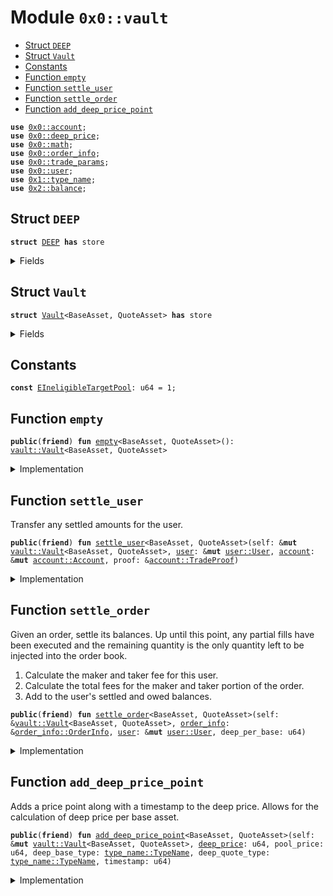 
<a name="0x0_vault"></a>

# Module `0x0::vault`



-  [Struct `DEEP`](#0x0_vault_DEEP)
-  [Struct `Vault`](#0x0_vault_Vault)
-  [Constants](#@Constants_0)
-  [Function `empty`](#0x0_vault_empty)
-  [Function `settle_user`](#0x0_vault_settle_user)
-  [Function `settle_order`](#0x0_vault_settle_order)
-  [Function `add_deep_price_point`](#0x0_vault_add_deep_price_point)


<pre><code><b>use</b> <a href="account.md#0x0_account">0x0::account</a>;
<b>use</b> <a href="deep_price.md#0x0_deep_price">0x0::deep_price</a>;
<b>use</b> <a href="math.md#0x0_math">0x0::math</a>;
<b>use</b> <a href="order_info.md#0x0_order_info">0x0::order_info</a>;
<b>use</b> <a href="trade_params.md#0x0_trade_params">0x0::trade_params</a>;
<b>use</b> <a href="user.md#0x0_user">0x0::user</a>;
<b>use</b> <a href="dependencies/move-stdlib/type_name.md#0x1_type_name">0x1::type_name</a>;
<b>use</b> <a href="dependencies/sui-framework/balance.md#0x2_balance">0x2::balance</a>;
</code></pre>



<a name="0x0_vault_DEEP"></a>

## Struct `DEEP`



<pre><code><b>struct</b> <a href="vault.md#0x0_vault_DEEP">DEEP</a> <b>has</b> store
</code></pre>



<details>
<summary>Fields</summary>


<dl>
<dt>
<code>dummy_field: bool</code>
</dt>
<dd>

</dd>
</dl>


</details>

<a name="0x0_vault_Vault"></a>

## Struct `Vault`



<pre><code><b>struct</b> <a href="vault.md#0x0_vault_Vault">Vault</a>&lt;BaseAsset, QuoteAsset&gt; <b>has</b> store
</code></pre>



<details>
<summary>Fields</summary>


<dl>
<dt>
<code>base_balance: <a href="dependencies/sui-framework/balance.md#0x2_balance_Balance">balance::Balance</a>&lt;BaseAsset&gt;</code>
</dt>
<dd>

</dd>
<dt>
<code>quote_balance: <a href="dependencies/sui-framework/balance.md#0x2_balance_Balance">balance::Balance</a>&lt;QuoteAsset&gt;</code>
</dt>
<dd>

</dd>
<dt>
<code>deep_balance: <a href="dependencies/sui-framework/balance.md#0x2_balance_Balance">balance::Balance</a>&lt;<a href="vault.md#0x0_vault_DEEP">vault::DEEP</a>&gt;</code>
</dt>
<dd>

</dd>
<dt>
<code><a href="deep_price.md#0x0_deep_price">deep_price</a>: <a href="deep_price.md#0x0_deep_price_DeepPrice">deep_price::DeepPrice</a></code>
</dt>
<dd>

</dd>
</dl>


</details>

<a name="@Constants_0"></a>

## Constants


<a name="0x0_vault_EIneligibleTargetPool"></a>



<pre><code><b>const</b> <a href="vault.md#0x0_vault_EIneligibleTargetPool">EIneligibleTargetPool</a>: u64 = 1;
</code></pre>



<a name="0x0_vault_empty"></a>

## Function `empty`



<pre><code><b>public</b>(<b>friend</b>) <b>fun</b> <a href="vault.md#0x0_vault_empty">empty</a>&lt;BaseAsset, QuoteAsset&gt;(): <a href="vault.md#0x0_vault_Vault">vault::Vault</a>&lt;BaseAsset, QuoteAsset&gt;
</code></pre>



<details>
<summary>Implementation</summary>


<pre><code><b>public</b>(package) <b>fun</b> <a href="vault.md#0x0_vault_empty">empty</a>&lt;BaseAsset, QuoteAsset&gt;(): <a href="vault.md#0x0_vault_Vault">Vault</a>&lt;BaseAsset, QuoteAsset&gt; {
    <a href="vault.md#0x0_vault_Vault">Vault</a> {
        base_balance: <a href="dependencies/sui-framework/balance.md#0x2_balance_zero">balance::zero</a>(),
        quote_balance: <a href="dependencies/sui-framework/balance.md#0x2_balance_zero">balance::zero</a>(),
        deep_balance: <a href="dependencies/sui-framework/balance.md#0x2_balance_zero">balance::zero</a>(),
        <a href="deep_price.md#0x0_deep_price">deep_price</a>: <a href="deep_price.md#0x0_deep_price_empty">deep_price::empty</a>(),
    }
}
</code></pre>



</details>

<a name="0x0_vault_settle_user"></a>

## Function `settle_user`

Transfer any settled amounts for the user.


<pre><code><b>public</b>(<b>friend</b>) <b>fun</b> <a href="vault.md#0x0_vault_settle_user">settle_user</a>&lt;BaseAsset, QuoteAsset&gt;(self: &<b>mut</b> <a href="vault.md#0x0_vault_Vault">vault::Vault</a>&lt;BaseAsset, QuoteAsset&gt;, <a href="user.md#0x0_user">user</a>: &<b>mut</b> <a href="user.md#0x0_user_User">user::User</a>, <a href="account.md#0x0_account">account</a>: &<b>mut</b> <a href="account.md#0x0_account_Account">account::Account</a>, proof: &<a href="account.md#0x0_account_TradeProof">account::TradeProof</a>)
</code></pre>



<details>
<summary>Implementation</summary>


<pre><code><b>public</b>(package) <b>fun</b> <a href="vault.md#0x0_vault_settle_user">settle_user</a>&lt;BaseAsset, QuoteAsset&gt;(
    self: &<b>mut</b> <a href="vault.md#0x0_vault_Vault">Vault</a>&lt;BaseAsset, QuoteAsset&gt;,
    <a href="user.md#0x0_user">user</a>: &<b>mut</b> User,
    <a href="account.md#0x0_account">account</a>: &<b>mut</b> Account,
    proof: &TradeProof,
) {
    <b>let</b> (base_out, quote_out, deep_out, base_in, quote_in, deep_in) = <a href="user.md#0x0_user">user</a>.settle();
    <b>if</b> (base_out &gt; base_in) {
        <b>let</b> <a href="dependencies/sui-framework/balance.md#0x2_balance">balance</a> = self.base_balance.split(base_out - base_in);
        <a href="account.md#0x0_account">account</a>.deposit_with_proof(proof, <a href="dependencies/sui-framework/balance.md#0x2_balance">balance</a>);
    };
    <b>if</b> (quote_out &gt; quote_in) {
        <b>let</b> <a href="dependencies/sui-framework/balance.md#0x2_balance">balance</a> = self.quote_balance.split(quote_out - quote_in);
        <a href="account.md#0x0_account">account</a>.deposit_with_proof(proof, <a href="dependencies/sui-framework/balance.md#0x2_balance">balance</a>);
    };
    <b>if</b> (deep_out &gt; deep_in) {
        <b>let</b> <a href="dependencies/sui-framework/balance.md#0x2_balance">balance</a> = self.deep_balance.split(deep_out - deep_in);
        <a href="account.md#0x0_account">account</a>.deposit_with_proof(proof, <a href="dependencies/sui-framework/balance.md#0x2_balance">balance</a>);
    };
    <b>if</b> (base_in &gt; base_out) {
        <b>let</b> <a href="dependencies/sui-framework/balance.md#0x2_balance">balance</a> = <a href="account.md#0x0_account">account</a>.withdraw_with_proof(proof, base_in - base_out, <b>false</b>);
        self.base_balance.join(<a href="dependencies/sui-framework/balance.md#0x2_balance">balance</a>);
    };
    <b>if</b> (quote_in &gt; quote_out) {
        <b>let</b> <a href="dependencies/sui-framework/balance.md#0x2_balance">balance</a> = <a href="account.md#0x0_account">account</a>.withdraw_with_proof(proof, quote_in - quote_out, <b>false</b>);
        self.quote_balance.join(<a href="dependencies/sui-framework/balance.md#0x2_balance">balance</a>);
    };
    <b>if</b> (deep_in &gt; deep_out) {
        <b>let</b> <a href="dependencies/sui-framework/balance.md#0x2_balance">balance</a> = <a href="account.md#0x0_account">account</a>.withdraw_with_proof(proof, deep_in - deep_out, <b>false</b>);
        self.deep_balance.join(<a href="dependencies/sui-framework/balance.md#0x2_balance">balance</a>);
    };
}
</code></pre>



</details>

<a name="0x0_vault_settle_order"></a>

## Function `settle_order`

Given an order, settle its balances. Up until this point, any partial fills have been executed
and the remaining quantity is the only quantity left to be injected into the order book.
1. Calculate the maker and taker fee for this user.
2. Calculate the total fees for the maker and taker portion of the order.
3. Add to the user's settled and owed balances.


<pre><code><b>public</b>(<b>friend</b>) <b>fun</b> <a href="vault.md#0x0_vault_settle_order">settle_order</a>&lt;BaseAsset, QuoteAsset&gt;(self: &<a href="vault.md#0x0_vault_Vault">vault::Vault</a>&lt;BaseAsset, QuoteAsset&gt;, <a href="order_info.md#0x0_order_info">order_info</a>: &<a href="order_info.md#0x0_order_info_OrderInfo">order_info::OrderInfo</a>, <a href="user.md#0x0_user">user</a>: &<b>mut</b> <a href="user.md#0x0_user_User">user::User</a>, deep_per_base: u64)
</code></pre>



<details>
<summary>Implementation</summary>


<pre><code><b>public</b>(package) <b>fun</b> <a href="vault.md#0x0_vault_settle_order">settle_order</a>&lt;BaseAsset, QuoteAsset&gt;(
    self: &<a href="vault.md#0x0_vault_Vault">Vault</a>&lt;BaseAsset, QuoteAsset&gt;,
    <a href="order_info.md#0x0_order_info">order_info</a>: &OrderInfo,
    <a href="user.md#0x0_user">user</a>: &<b>mut</b> User,
    deep_per_base: u64,
) {
    <b>let</b> base_to_deep = self.<a href="deep_price.md#0x0_deep_price">deep_price</a>.conversion_rate();
    <b>let</b> total_volume = <a href="user.md#0x0_user">user</a>.taker_volume() + <a href="user.md#0x0_user">user</a>.maker_volume();
    <b>let</b> volume_in_deep = <a href="math.md#0x0_math_mul">math::mul</a>(total_volume, base_to_deep);
    <b>let</b> <a href="trade_params.md#0x0_trade_params">trade_params</a> = <a href="order_info.md#0x0_order_info">order_info</a>.<a href="trade_params.md#0x0_trade_params">trade_params</a>();
    <b>let</b> taker_fee = <a href="trade_params.md#0x0_trade_params">trade_params</a>.taker_fee();
    <b>let</b> maker_fee = <a href="trade_params.md#0x0_trade_params">trade_params</a>.maker_fee();
    <b>let</b> stake_required = <a href="trade_params.md#0x0_trade_params">trade_params</a>.stake_required();
    <b>let</b> taker_fee = <b>if</b> (<a href="user.md#0x0_user">user</a>.active_stake() &gt;= stake_required && volume_in_deep &gt;= stake_required) {
        <a href="math.md#0x0_math_div">math::div</a>(taker_fee, 2)
    } <b>else</b> {
        taker_fee
    };

    <b>let</b> executed_quantity = <a href="order_info.md#0x0_order_info">order_info</a>.executed_quantity();
    <b>let</b> remaining_quantity = <a href="order_info.md#0x0_order_info">order_info</a>.remaining_quantity();
    <b>let</b> cumulative_quote_quantity = <a href="order_info.md#0x0_order_info">order_info</a>.cumulative_quote_quantity();
    <b>let</b> deep_in = <a href="math.md#0x0_math_mul">math::mul</a>(deep_per_base, <a href="math.md#0x0_math_mul">math::mul</a>(executed_quantity, taker_fee));

    <b>if</b> (<a href="order_info.md#0x0_order_info">order_info</a>.is_bid()) {
        <a href="user.md#0x0_user">user</a>.add_settled_amounts(executed_quantity, 0, 0);
        <a href="user.md#0x0_user">user</a>.add_owed_amounts(0, cumulative_quote_quantity, deep_in);
    } <b>else</b> {
        <a href="user.md#0x0_user">user</a>.add_settled_amounts(0, cumulative_quote_quantity, 0);
        <a href="user.md#0x0_user">user</a>.add_owed_amounts(executed_quantity, 0, deep_in);
    };

    // Maker Part of Settling Order
    <b>if</b> (remaining_quantity &gt; 0 && !<a href="order_info.md#0x0_order_info">order_info</a>.is_immediate_or_cancel()) {
        <b>let</b> deep_in = <a href="math.md#0x0_math_mul">math::mul</a>(deep_per_base, <a href="math.md#0x0_math_mul">math::mul</a>(remaining_quantity, maker_fee));
        <b>if</b> (<a href="order_info.md#0x0_order_info">order_info</a>.is_bid()) {
            <a href="user.md#0x0_user">user</a>.add_owed_amounts(0, <a href="math.md#0x0_math_mul">math::mul</a>(remaining_quantity, <a href="order_info.md#0x0_order_info">order_info</a>.price()), deep_in);
        } <b>else</b> {
            <a href="user.md#0x0_user">user</a>.add_owed_amounts(remaining_quantity, 0, deep_in);
        };
    };
}
</code></pre>



</details>

<a name="0x0_vault_add_deep_price_point"></a>

## Function `add_deep_price_point`

Adds a price point along with a timestamp to the deep price.
Allows for the calculation of deep price per base asset.


<pre><code><b>public</b>(<b>friend</b>) <b>fun</b> <a href="vault.md#0x0_vault_add_deep_price_point">add_deep_price_point</a>&lt;BaseAsset, QuoteAsset&gt;(self: &<b>mut</b> <a href="vault.md#0x0_vault_Vault">vault::Vault</a>&lt;BaseAsset, QuoteAsset&gt;, <a href="deep_price.md#0x0_deep_price">deep_price</a>: u64, pool_price: u64, deep_base_type: <a href="dependencies/move-stdlib/type_name.md#0x1_type_name_TypeName">type_name::TypeName</a>, deep_quote_type: <a href="dependencies/move-stdlib/type_name.md#0x1_type_name_TypeName">type_name::TypeName</a>, timestamp: u64)
</code></pre>



<details>
<summary>Implementation</summary>


<pre><code><b>public</b>(package) <b>fun</b> <a href="vault.md#0x0_vault_add_deep_price_point">add_deep_price_point</a>&lt;BaseAsset, QuoteAsset&gt;(
    self: &<b>mut</b> <a href="vault.md#0x0_vault_Vault">Vault</a>&lt;BaseAsset, QuoteAsset&gt;,
    <a href="deep_price.md#0x0_deep_price">deep_price</a>: u64,
    pool_price: u64,
    deep_base_type: TypeName,
    deep_quote_type: TypeName,
    timestamp: u64,
) {
    <b>let</b> base_type = <a href="dependencies/move-stdlib/type_name.md#0x1_type_name_get">type_name::get</a>&lt;BaseAsset&gt;();
    <b>let</b> quote_type = <a href="dependencies/move-stdlib/type_name.md#0x1_type_name_get">type_name::get</a>&lt;QuoteAsset&gt;();
    <b>let</b> deep_type = <a href="dependencies/move-stdlib/type_name.md#0x1_type_name_get">type_name::get</a>&lt;<a href="vault.md#0x0_vault_DEEP">DEEP</a>&gt;();
    <b>if</b> (base_type == deep_type) {
        <b>return</b> self.<a href="deep_price.md#0x0_deep_price">deep_price</a>.add_price_point(1, timestamp)
    };
    <b>if</b> (quote_type == deep_type) {
        <b>return</b> self.<a href="deep_price.md#0x0_deep_price">deep_price</a>.add_price_point(pool_price, timestamp)
    };

    <b>assert</b>!((base_type == deep_base_type || base_type == deep_quote_type) ||
            (quote_type == deep_base_type || quote_type == deep_quote_type), <a href="vault.md#0x0_vault_EIneligibleTargetPool">EIneligibleTargetPool</a>);
    <b>assert</b>!(!(base_type == deep_base_type && quote_type == deep_quote_type), <a href="vault.md#0x0_vault_EIneligibleTargetPool">EIneligibleTargetPool</a>);

    <b>let</b> deep_per_base = <b>if</b> (base_type == deep_base_type) {
        <a href="deep_price.md#0x0_deep_price">deep_price</a>
    } <b>else</b> <b>if</b> (base_type == deep_quote_type) {
        <a href="math.md#0x0_math_div">math::div</a>(1, <a href="deep_price.md#0x0_deep_price">deep_price</a>)
    } <b>else</b> <b>if</b> (quote_type == deep_base_type) {
        <a href="math.md#0x0_math_mul">math::mul</a>(<a href="deep_price.md#0x0_deep_price">deep_price</a>, pool_price)
    } <b>else</b> {
        <a href="math.md#0x0_math_div">math::div</a>(<a href="deep_price.md#0x0_deep_price">deep_price</a>, pool_price)
    };

    self.<a href="deep_price.md#0x0_deep_price">deep_price</a>.add_price_point(deep_per_base, timestamp)
}
</code></pre>



</details>
